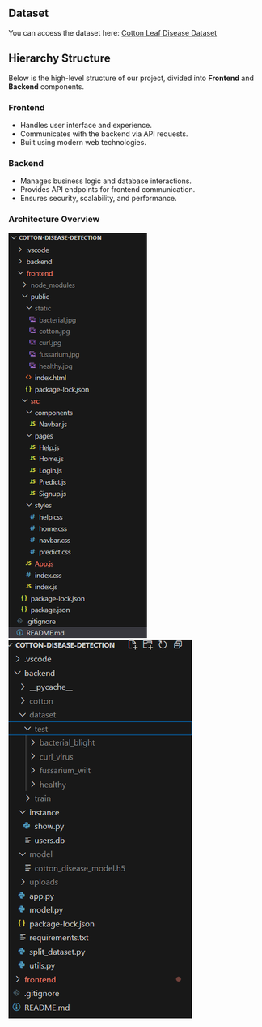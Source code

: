 ## Dataset  
You can access the dataset here: [Cotton Leaf Disease Dataset](https://www.kaggle.com/datasets/seroshkarim/cotton-leaf-disease-dataset)

## Hierarchy Structure  

Below is the high-level structure of our project, divided into **Frontend** and **Backend** components.

### Frontend  
- Handles user interface and experience.  
- Communicates with the backend via API requests.  
- Built using modern web technologies.  

### Backend  
- Manages business logic and database interactions.  
- Provides API endpoints for frontend communication.  
- Ensures security, scalability, and performance.  

### Architecture Overview  
![Frontend Architecture](Frontend.png)  
![Backend Architecture](Backend.png)  
